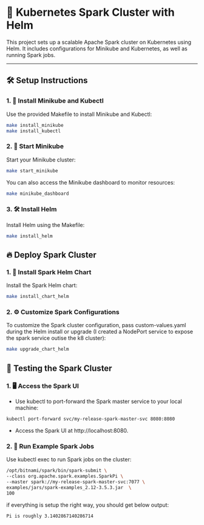 # 🚀 Kubernetes Spark Cluster with Helm

This project sets up a scalable Apache Spark cluster on Kubernetes using Helm. It includes configurations for Minikube and Kubernetes, as well as running Spark jobs.

---

## 🛠️ Setup Instructions

### 1. 🔧 Install Minikube and Kubectl

Use the provided Makefile to install Minikube and Kubectl:

```bash
make install_minikube
make install_kubectl
```

### 2. 🚦 Start Minikube

Start your Minikube cluster:

```bash
make start_minikube
```

You can also access the Minikube dashboard to monitor resources:

```bash
make minikube_dashboard
```

### 3. 🛠️ Install Helm

Install Helm using the Makefile:

```bash
make install_helm
```

## 🔥 Deploy Spark Cluster

### 1. 🚀 Install Spark Helm Chart

Install the Spark Helm chart:

```bash
make install_chart_helm
```

### 2. ⚙️ Customize Spark Configurations

To customize the Spark cluster configuration, pass custom-values.yaml during the Helm install or upgrade (I created a NodePort service to expose the spark service outise the k8 cluster):

```bash
make upgrade_chart_helm
```

## 🧪 Testing the Spark Cluster

### 1. 🖥️ Access the Spark UI
- Use kubectl to port-forward the Spark master service to your local machine:

```bash
kubectl port-forward svc/my-release-spark-master-svc 8080:8080
```

- Access the Spark UI at http://localhost:8080.

### 2. 🏃 Run Example Spark Jobs
Use kubectl exec to run Spark jobs on the cluster:

```bash
/opt/bitnami/spark/bin/spark-submit \
--class org.apache.spark.examples.SparkPi \
--master spark://my-release-spark-master-svc:7077 \
examples/jars/spark-examples_2.12-3.5.3.jar  \
100
```

if everything is setup the right way, you should get below output:
```bash
Pi is roughly 3.1402867140286714
```

